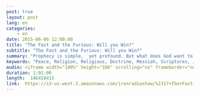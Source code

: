 ```yaml
---
post: true
layout: post
lang: en
categories:
    - en
date: 2015-06-06 12:00:00
title: "The Fast and the Furious: Will you Win?"
subtitle: "The Fast and the Furious: Will you Win?"
summary: "Prophecy is simple,  yet profound. But what does God want to use prophetic information for in our lives and how can we ensure that it provides us with a closer walk with Him? How can a study of intellectual issues like prophecy be a key that causes the Lords heart to be moved greatly for you? Join us as we explore the essential link between acquiring information and attaining a right heart in order to live the ultimate life."
keywords: "Peace, Religion, Religious, Doctrine, Messiah, Scriptures, Jesus, Blessing, Promise, Hitler, Mainstream, Life, Devotional, Jerusalem, Truth, Popular, Future, Facebook, Vin, Diesel, Paul, Walker, Jordana, Brewster, John, Bible, Deception, Fast, Furious, Holocaust, Rapture, Tribulation, Hebrew, Repent, Lord, True, Prophecy, Prophetic, Warning, Holy, Spirit, World, Persecution, Slave, Persecuted, Pain, Fire, Christ, Apostles, Disciples, Overcome, Cross, Resurrection, Iron, Radio, Brazil, Florianopolis, Gathering, Pre, Tribulation, PostTribulation, Judaism, Israel, Jerusalem, Believers, Second, Coming, Dwayne, Johnson, Jason, Statham, Michelle, Rodriguez, Tyrese, Gibson, Ludacris, Elsa, Pataky, Verse, 10000, Dollars, Before, 7Year, Church, Calendar, Alien, History, Furious7, Biblical, controversy, Jews, Pharisees, Disciples, Jews, King, Death, Satan, History, AntiChrist, Revelation, Chaos, Christian, Pre, Post, Rome, Pope, Podcast, Hollywood, Sound, Cloud, Hal, Lindsey, 911, Jehovahs, Witness, 666, Proverbs, Isis, Archaeology, Obama, Furious7, 50, Shades, Grey, Years, PreTrib, PostTrib, TIm, Lahaye, See, You, Again"
audio: <iframe width="100%" height="166" scrolling="no" frameborder="no" src="https://w.soundcloud.com/player/?url=https%3A//api.soundcloud.com/tracks/209017670&amp;color=ff5500&amp;auto_play=false&amp;hide_related=false&amp;show_comments=true&amp;show_user=true&amp;show_reposts=false"></iframe>
duration: 1:01:00
length:  146418415
link:  https://s3-us-west-2.amazonaws.com/ironradioshow/%2317+The+Fast+And+The+Furious+Will+You+Win+(English).mp3
---
```


